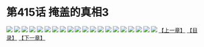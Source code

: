 # 第415话 掩盖的真相3
![](https://s2.baozimh.com/scomic/sanyanxiaotianlu-samanhua/0/415-cntb/1.jpg)
![](https://s2.baozimh.com/scomic/sanyanxiaotianlu-samanhua/0/415-cntb/2.jpg)
![](https://s2.baozimh.com/scomic/sanyanxiaotianlu-samanhua/0/415-cntb/3.jpg)
![](https://s2.baozimh.com/scomic/sanyanxiaotianlu-samanhua/0/415-cntb/4.jpg)
![](https://s2.baozimh.com/scomic/sanyanxiaotianlu-samanhua/0/415-cntb/5.jpg)
![](https://s2.baozimh.com/scomic/sanyanxiaotianlu-samanhua/0/415-cntb/6.jpg)
![](https://s2.baozimh.com/scomic/sanyanxiaotianlu-samanhua/0/415-cntb/7.jpg)
![](https://s2.baozimh.com/scomic/sanyanxiaotianlu-samanhua/0/415-cntb/8.jpg)
![](https://s2.baozimh.com/scomic/sanyanxiaotianlu-samanhua/0/415-cntb/9.jpg)
![](https://s2.baozimh.com/scomic/sanyanxiaotianlu-samanhua/0/415-cntb/10.jpg)
![](https://s2.baozimh.com/scomic/sanyanxiaotianlu-samanhua/0/415-cntb/11.jpg)
![](https://s2.baozimh.com/scomic/sanyanxiaotianlu-samanhua/0/415-cntb/12.jpg)
![](https://s2.baozimh.com/scomic/sanyanxiaotianlu-samanhua/0/415-cntb/13.jpg)
![](https://s2.baozimh.com/scomic/sanyanxiaotianlu-samanhua/0/415-cntb/14.jpg)
![](https://s2.baozimh.com/scomic/sanyanxiaotianlu-samanhua/0/415-cntb/15.jpg)
![](https://s2.baozimh.com/scomic/sanyanxiaotianlu-samanhua/0/415-cntb/16.jpg)
![](https://s2.baozimh.com/scomic/sanyanxiaotianlu-samanhua/0/415-cntb/17.jpg)
![](https://s2.baozimh.com/scomic/sanyanxiaotianlu-samanhua/0/415-cntb/18.jpg)
![](https://s2.baozimh.com/scomic/sanyanxiaotianlu-samanhua/0/415-cntb/19.jpg)
![](https://s2.baozimh.com/scomic/sanyanxiaotianlu-samanhua/0/415-cntb/20.jpg)
[【上一章】](./415.md)
[【目录】](./README.md)
[【下一章】](./417.md)
